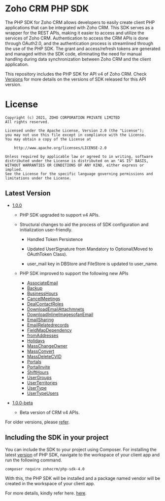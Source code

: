 # Zoho CRM PHP SDK

The PHP SDK for Zoho CRM allows developers to easily create client PHP applications that can be integrated with Zoho CRM. This SDK serves as a wrapper for the REST APIs, making it easier to access and utilize the services of Zoho CRM. 
Authentication to access the CRM APIs is done through OAuth2.0, and the authentication process is streamlined through the use of the PHP SDK. The grant and access/refresh tokens are generated and managed within the SDK code, eliminating the need for manual handling during data synchronization between Zoho CRM and the client application.

This repository includes the PHP SDK for API v4 of Zoho CRM. Check [Versions](https://github.com/zoho/zohocrm-php-sdk-4.0/releases) for more details on the versions of SDK released for this API version.

License
=======

    Copyright (c) 2021, ZOHO CORPORATION PRIVATE LIMITED 
    All rights reserved. 

    Licensed under the Apache License, Version 2.0 (the "License"); 
    you may not use this file except in compliance with the License. 
    You may obtain a copy of the License at 
    
        http://www.apache.org/licenses/LICENSE-2.0 
    
    Unless required by applicable law or agreed to in writing, software 
    distributed under the License is distributed on an "AS IS" BASIS, 
    WITHOUT WARRANTIES OR CONDITIONS OF ANY KIND, either express or implied. 
    See the License for the specific language governing permissions and 
    limitations under the License.


## Latest Version
- [1.0.0](/versions/1.0.0/README.md)

    - PHP SDK upgraded to support v4 APIs.

    - Structural changes to aid the process of SDK configuration and initialization user-friendly.

        - Handled Token Persistence

        - Updated UserSignature from Mandatory to Optional(Moved to OAuthToken Class).

        - user_mail key in DBStore and FileStore is updated to user_name.
    
    - PHP SDK improved to support the following new APIs

        - [AssociateEmail](https://www.zoho.com/crm/developer/docs/api/v4/associate-email.html)
        - [Backup](https://www.zoho.com/crm/developer/docs/api/v4/get-backup-info.html)
        - [BusinessHours](https://www.zoho.com/crm/developer/docs/api/v4/get-business-hours.html)
        - [CancelMeetings](https://www.zoho.com/crm/developer/docs/api/v4/meeting-cancel.html)
        - [DealContactRoles](https://www.zoho.com/crm/developer/docs/api/v4/get-contact-roles-of-a-specific-deal.html)
        - [DownloadEmailAttachmnets](https://www.zoho.com/crm/developer/docs/api/v4/download-email-attachments.html)
        - [DownloadInlineImagesofanEmail](https://www.zoho.com/crm/developer/docs/api/v4/download-inline-images.html)
        - [EmailSharing](https://www.zoho.com/crm/developer/docs/api/v4/get-email-shared-details.html)
        - [EmailRelatedrecords](https://www.zoho.com/crm/developer/docs/api/v4/get-email-rel-list.html)
        - [FieldMapDependency](https://www.zoho.com/crm/developer/docs/api/v4/get-map-dependency.html)
        - [fromAddresses](https://www.zoho.com/crm/developer/docs/api/v4/get-from-addresses-list.html)
        - [Holidays](https://www.zoho.com/crm/developer/docs/api/v4/get-holidays.html)
        - [MassChangeOwner](https://www.zoho.com/crm/developer/docs/api/v4/mass-change-owner.html)
        - [MassConvert](https://www.zoho.com/crm/developer/docs/api/v4/mass-convert-lead.html)
        - [MassDeleteCVID](https://www.zoho.com/crm/developer/docs/api/v4/mass-delete.html)
        - [Portals](https://www.zoho.com/crm/developer/docs/api/v4/get-portals.html)
        - [PortalInvite](https://www.zoho.com/crm/developer/docs/api/v4/invite-user.html)
        - [ShiftHours](https://www.zoho.com/crm/developer/docs/api/v4/get-shift-hours.html)
        - [UserGroups](https://www.zoho.com/crm/developer/docs/api/v4/get-user-groups.html)
        - [UserTerritories](https://www.zoho.com/crm/developer/docs/api/v4/get-user-territories.html)
        - [UserType](https://www.zoho.com/crm/developer/docs/api/v4/get-user-types.html)
        - [UserTypeUsers](https://www.zoho.com/crm/developer/docs/api/v4/get-users-user-type.html)


- [1.0.0-beta](/versions/1.0.0-beta/README.md)

    - Beta version of CRM v4 APIs.
  
For older versions, please [refer](https://github.com/zoho/zohocrm-php-sdk-4.0/releases).

## Including the SDK in your project
You can include the SDK to your project using Composer.
For installing the latest [version](https://github.com/zoho/zohocrm-php-sdk-4.0/releases/tag/1.0.0) of PHP SDK, navigate to the workspace of your client app and run the following command.

```sh
composer require zohocrm/php-sdk-4.0
```
With this, the PHP SDK will be installed and a package named vendor will be created in the workspace of your client app.

For more details, kindly refer here. [here](/versions/1.0.0/README.md).
